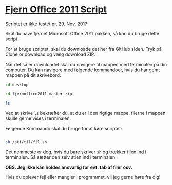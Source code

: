 # [Fjern Office 2011 Script](https://github.com/mjoerck/fjernoffice2011#fjern-office-2011-script)

Scriptet er ikke testet pr. 29. Nov. 2017

Skal du have fjernet Microsoft Office 2011 pakken, så kan du bruge dette script.

For at bruge scriptet, skal du downloade det her fra GitHub siden. Tryk på Clone or download og vælg download ZIP.

Når det så er downloadet skal du navigere til mappen med terminalen på din computer.
Du kan navigere med følgende kommandoer, hvis du har gemt mappen på dit skrivebord.

``` bash
cd desktop

cd fjernoffice2011-master.zip

ls
```

Ved at skrive `ls` bekræfter du, at du er i den rigtige mappe, filerne i mappen skulle gerne vises i terminalen.

Følgende Kommando skal du bruge for at køre scriptet:

``` bash

sh /sti/til/fil.sh

```

Det nemmeste er dog, hvis du bare skriver `sh` og trækker filen ind i terminalen. Så sætter den selv stien ind i terminalen.

**OBS. Jeg ikke kan holdes ansvarlig for evt. tab af filer osv.**

Hvis du oplever fejl eller mangler i programmet, vil jeg gerne høre fra dig!

